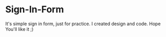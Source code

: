 # Sign-In-Form

It's simple sign in form, just for practice. I created design and code. Hope You'll like it ;)
